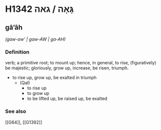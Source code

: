 # H1342 גָּאָה / גאה

## gâʼâh

_(gaw-aw' | ɡaw-AW | ɡa-AH)_

### Definition

verb; a primitive root; to mount up; hence, in general, to rise, (figuratively) be majestic; gloriously, grow up, increase, be risen, triumph.

- to rise up, grow up, be exalted in triumph
    - (Qal)
        - to rise up
        - to grow up
        - to be lifted up, be raised up, be exalted
### See also

[[G64]], [[G1392]]


